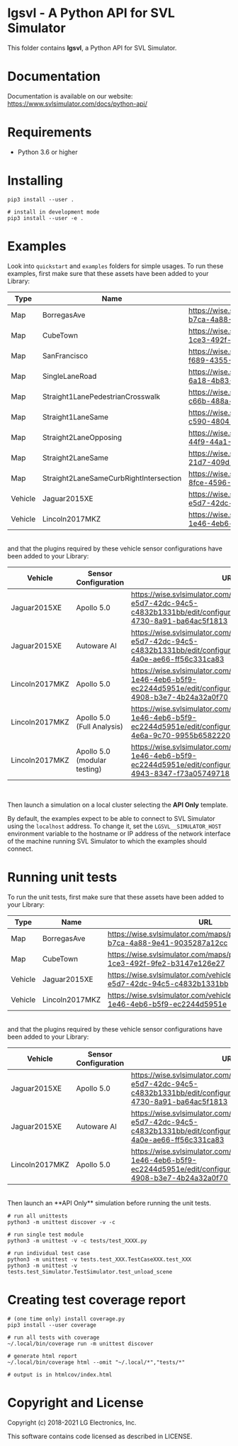 # lgsvl - A Python API for SVL Simulator

This folder contains **lgsvl**, a Python API for SVL Simulator.

# Documentation

Documentation is available on our website: https://www.svlsimulator.com/docs/python-api/

# Requirements

* Python 3.6 or higher

# Installing

    pip3 install --user .

    # install in development mode
    pip3 install --user -e .

# Examples

Look into `quickstart` and `examples` folders for simple usages. To run these
examples, first make sure that these assets have been added to your Library:

| Type    | Name           | URL |
| ------- | -------------- | --- |
| Map     | BorregasAve    | https://wise.svlsimulator.com/maps/profile/aae03d2a-b7ca-4a88-9e41-9035287a12cc |
| Map     | CubeTown       | https://wise.svlsimulator.com/maps/profile/06773677-1ce3-492f-9fe2-b3147e126e27 |
| Map     | SanFrancisco   | https://wise.svlsimulator.com/maps/profile/5d272540-f689-4355-83c7-03bf11b6865f |
| Map     | SingleLaneRoad | https://wise.svlsimulator.com/maps/profile/a6e2d149-6a18-4b83-9029-4411d7b2e69a |
| Map     | Straight1LanePedestrianCrosswalk | https://wise.svlsimulator.com/maps/profile/a3a818b5-c66b-488a-a780-979bd5692db1 |
| Map     | Straight1LaneSame | https://wise.svlsimulator.com/maps/profile/1e2287cf-c590-4804-bcb1-18b2fd3752d1 |
| Map     | Straight2LaneOpposing | https://wise.svlsimulator.com/maps/profile/671868be-44f9-44a1-913c-cb0f29d12634 |
| Map     | Straight2LaneSame | https://wise.svlsimulator.com/maps/profile/b39d3ef9-21d7-409d-851b-4c90dad80a25 |
| Map     | Straight2LaneSameCurbRightIntersection | https://wise.svlsimulator.com/maps/profile/378edc3f-8fce-4596-87dc-7d12fc2ad743 |
| Vehicle | Jaguar2015XE   | https://wise.svlsimulator.com/vehicles/profile/3f4211dc-e5d7-42dc-94c5-c4832b1331bb |
| Vehicle | Lincoln2017MKZ | https://wise.svlsimulator.com/vehicles/profile/73805704-1e46-4eb6-b5f9-ec2244d5951e |

<br/>
and that the plugins required by these vehicle sensor configurations have been added to your Library:

| Vehicle      | Sensor Configuration | URL |
| ------------ | -------------------- | --- |
Jaguar2015XE   | Apollo 5.0           | https://wise.svlsimulator.com/vehicles/profile/3f4211dc-e5d7-42dc-94c5-c4832b1331bb/edit/configuration/c06d4932-5928-4730-8a91-ba64ac5f1813 |
Jaguar2015XE   | Autoware AI          | https://wise.svlsimulator.com/vehicles/profile/3f4211dc-e5d7-42dc-94c5-c4832b1331bb/edit/configuration/05cbb194-d095-4a0e-ae66-ff56c331ca83 |
Lincoln2017MKZ | Apollo 5.0           | https://wise.svlsimulator.com/vehicles/profile/73805704-1e46-4eb6-b5f9-ec2244d5951e/edit/configuration/47b529db-0593-4908-b3e7-4b24a32a0f70 |
Lincoln2017MKZ | Apollo 5.0 (Full Analysis) | https://wise.svlsimulator.com/vehicles/profile/73805704-1e46-4eb6-b5f9-ec2244d5951e/edit/configuration/22656c7b-104b-4e6a-9c70-9955b6582220 |
Lincoln2017MKZ | Apollo 5.0 (modular testing) | https://wise.svlsimulator.com/vehicles/profile/73805704-1e46-4eb6-b5f9-ec2244d5951e/edit/configuration/5c7fb3b0-1fd4-4943-8347-f73a05749718 |
<br/>

Then launch a simulation on a local cluster selecting the **API Only** template.

By default, the examples expect to be able to connect to SVL Simulator using the
`localhost` address. To change it, set the `LGSVL__SIMULATOR_HOST` environment
variable to the hostname or IP address of the network interface of the machine
running SVL Simulator to which the examples should connect.


# Running unit tests

To run the unit tests, first make sure that these assets have been added to your Library:

| Type    | Name           | URL |
| ------- | -------------- | --- |
| Map     | BorregasAve    | https://wise.svlsimulator.com/maps/profile/aae03d2a-b7ca-4a88-9e41-9035287a12cc |
| Map     | CubeTown       | https://wise.svlsimulator.com/maps/profile/06773677-1ce3-492f-9fe2-b3147e126e27 |
| Vehicle | Jaguar2015XE   | https://wise.svlsimulator.com/vehicles/profile/3f4211dc-e5d7-42dc-94c5-c4832b1331bb |
| Vehicle | Lincoln2017MKZ | https://wise.svlsimulator.com/vehicles/profile/73805704-1e46-4eb6-b5f9-ec2244d5951e |

<br/>
and that the plugins required by these vehicle sensor configurations have been added to your Library:

| Vehicle      | Sensor Configuration | URL |
| ------------ | -------------------- | --- |
Jaguar2015XE   | Apollo 5.0           | https://wise.svlsimulator.com/vehicles/profile/3f4211dc-e5d7-42dc-94c5-c4832b1331bb/edit/configuration/c06d4932-5928-4730-8a91-ba64ac5f1813 |
Jaguar2015XE   | Autoware AI          | https://wise.svlsimulator.com/vehicles/profile/3f4211dc-e5d7-42dc-94c5-c4832b1331bb/edit/configuration/05cbb194-d095-4a0e-ae66-ff56c331ca83 |
Lincoln2017MKZ | Apollo 5.0           | https://wise.svlsimulator.com/vehicles/profile/73805704-1e46-4eb6-b5f9-ec2244d5951e/edit/configuration/47b529db-0593-4908-b3e7-4b24a32a0f70 |

<br/>
Then launch an **API Only** simulation before running the unit tests.

    # run all unittests
    python3 -m unittest discover -v -c

    # run single test module
    python3 -m unittest -v -c tests/test_XXXX.py

    # run individual test case
    python3 -m unittest -v tests.test_XXX.TestCaseXXX.test_XXX
    python3 -m unittest -v tests.test_Simulator.TestSimulator.test_unload_scene

# Creating test coverage report

    # (one time only) install coverage.py
    pip3 install --user coverage

    # run all tests with coverage
    ~/.local/bin/coverage run -m unittest discover

    # generate html report
    ~/.local/bin/coverage html --omit "~/.local/*","tests/*"

    # output is in htmlcov/index.html

# Copyright and License

Copyright (c) 2018-2021 LG Electronics, Inc.

This software contains code licensed as described in LICENSE.
